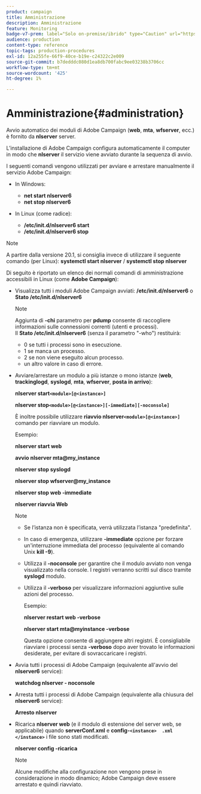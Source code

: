 ```yaml
---
product: campaign
title: Amministrazione
description: Amministrazione
feature: Monitoring
badge-v7-prem: label="Solo on-premise/ibrido" type="Caution" url="https://experienceleague.adobe.com/docs/campaign-classic/using/installing-campaign-classic/architecture-and-hosting-models/hosting-models-lp/hosting-models.html?lang=it" tooltip="Applicabile solo alle distribuzioni on-premise e ibride"
audience: production
content-type: reference
topic-tags: production-procedures
exl-id: 12a255fe-66f9-40ce-b19e-c24322c2e009
source-git-commit: b7dedddc080d1ea8db700fabc9ee03238b3706cc
workflow-type: tm+mt
source-wordcount: '425'
ht-degree: 1%

---
```


# Amministrazione{#administration}

Avvio automatico dei moduli di Adobe Campaign (**web**, **mta**, **wfserver**, ecc.) è fornito da **nlserver** server.

L’installazione di Adobe Campaign configura automaticamente il computer in modo che **nlserver** il servizio viene avviato durante la sequenza di avvio.

I seguenti comandi vengono utilizzati per avviare e arrestare manualmente il servizio Adobe Campaign:

* In Windows:

   * **net start nlserver6**
   * **net stop nlserver6**

* In Linux (come radice):

   * **/etc/init.d/nlserver6 start**
   * **/etc/init.d/nlserver6 stop**

>[!NOTE]
>
>A partire dalla versione 20.1, si consiglia invece di utilizzare il seguente comando (per Linux): **systemctl start nlserver** / **systemctl stop nlserver**

Di seguito è riportato un elenco dei normali comandi di amministrazione accessibili in Linux (come **Adobe Campaign**):

* Visualizza tutti i moduli Adobe Campaign avviati: **/etc/init.d/nlserver6** o **Stato /etc/init.d/nlserver6**

  >[!NOTE]
  >
  >Aggiunta di **-chi** parametro per **pdump** consente di raccogliere informazioni sulle connessioni correnti (utenti e processi).\
  >Il **Stato /etc/init.d/nlserver6** (senza il parametro &quot;-who&quot;) restituirà:
  >
  >    * 0 se tutti i processi sono in esecuzione.
  >    * 1 se manca un processo.
  >    * 2 se non viene eseguito alcun processo.
  >    * un altro valore in caso di errore.
  >

* Avviare/arrestare un modulo a più istanze o mono istanze (**web**, **trackinglogd**, **syslogd**, **mta**, **wfserver**, **posta in arrivo**):

  **nlserver start`<module>[@<instance>]`**

  **nlserver stop`<module>[@<instance>][-immediate][-noconsole]`**

  È inoltre possibile utilizzare **riavvio nlserver`<module>[@<instance>]`** comando per riavviare un modulo.

  Esempio:

  **nlserver start web**

  **avvio nlserver mta@my_instance**

  **nlserver stop syslogd**

  **nlserver stop wfserver@my_instance**

  **nlserver stop web -immediate**

  **nlserver riavvia Web**

  >[!NOTE]
  >
  >* Se l’istanza non è specificata, verrà utilizzata l’istanza &quot;predefinita&quot;.
  >* In caso di emergenza, utilizzare **-immediate** opzione per forzare un&#39;interruzione immediata del processo (equivalente al comando Unix **kill -9**).
  >* Utilizza il **-noconsole** per garantire che il modulo avviato non venga visualizzato nella console. I registri verranno scritti sul disco tramite **syslogd** modulo.
  >* Utilizza il **-verboso** per visualizzare informazioni aggiuntive sulle azioni del processo.
  >
  >   Esempio:
  >
  >   **nlserver restart web -verbose**
  >
  >   **nlserver start mta@myinstance -verbose**
  >
  >   Questa opzione consente di aggiungere altri registri. È consigliabile riavviare i processi senza **-verboso** dopo aver trovato le informazioni desiderate, per evitare di sovraccaricare i registri.

* Avvia tutti i processi di Adobe Campaign (equivalente all&#39;avvio del **nlserver6** service):

  **watchdog nlserver - noconsole**

* Arresta tutti i processi di Adobe Campaign (equivalente alla chiusura del **nlserver6** service):

  **Arresto nlserver**

* Ricarica **nlserver web** (e il modulo di estensione del server web, se applicabile) quando **serverConf.xml** e **config-`<instance>  .xml </instance>`** i file sono stati modificati.

  **nlserver config -ricarica**

  >[!NOTE]
  >
  >Alcune modifiche alla configurazione non vengono prese in considerazione in modo dinamico; Adobe Campaign deve essere arrestato e quindi riavviato.
